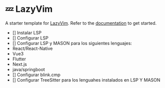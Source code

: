 # 💤 LazyVim

A starter template for [LazyVim](https://github.com/LazyVim/LazyVim).
Refer to the [documentation](https://lazyvim.github.io/installation) to get started.

- [] Instalar LSP
- [] Configurar LSP
- [] Configurar LSP y MASON para los siguientes lenguajes:
- React/React-Native
- Vue3
- Flutter
- Next.js
- java/springboot
- [] Configurar blink.cmp
- [] Configurar TreeSitter para los lenguahes instalados en LSP Y MASON
